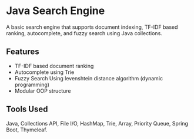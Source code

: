 # Java Search Engine

A basic search engine that supports document indexing, TF-IDF based ranking, autocomplete, and fuzzy search using Java collections.

## Features
- TF-IDF based document ranking
- Autocomplete using Trie
- Fuzzy Search Using levenshtein distance algorithm (dynamic programming)
- Modular OOP structure

## Tools Used
Java, Collections API, File I/O, HashMap, Trie, Array, Priority Queue, Spring Boot, Thymeleaf.
